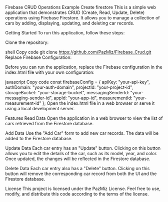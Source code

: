 Firebase CRUD Operations Example
Create firestore
This is a simple web application that demonstrates CRUD (Create, Read, Update, Delete) operations using Firebase Firestore. It allows you to manage a collection of cars by adding, displaying, updating, and deleting car records.

Getting Started
To run this application, follow these steps:

Clone the repository:

shell
Copy code
git clone https://github.com/PazMiz/Firebase_Crud.git
Replace Firebase Configuration:

Before you can run the application, replace the Firebase configuration in the index.html file with your own configuration:

javascript
Copy code
const firebaseConfig = {
  apiKey: "your-api-key",
  authDomain: "your-auth-domain",
  projectId: "your-project-id",
  storageBucket: "your-storage-bucket",
  messagingSenderId: "your-messaging-sender-id",
  appId: "your-app-id",
  measurementId: "your-measurement-id"
};
Open the index.html file in a web browser or serve it using a local development server.

Features
Read Data
Open the application in a web browser to view the list of cars retrieved from the Firestore database.

Add Data
Use the "Add Car" form to add new car records. The data will be added to the Firestore database.

Update Data
Each car entry has an "Update" button. Clicking on this button allows you to edit the details of the car, such as its model, year, and color. Once updated, the changes will be reflected in the Firestore database.

Delete Data
Each car entry also has a "Delete" button. Clicking on this button will remove the corresponding car record from both the UI and the Firestore database.

License
This project is licensed under the PazMiz License. Feel free to use, modify, and distribute this code according to the terms of the license.

